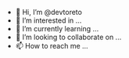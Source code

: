 - 👋 Hi, I’m @devtoreto
- 👀 I’m interested in ...
- 🌱 I’m currently learning ...
- 💞️ I’m looking to collaborate on ...
- 📫 How to reach me ...

<!---
devtoreto/devtoreto is a ✨ special ✨ repository because its `README.md` (this file) appears on your GitHub profile.
You can click the Preview link to take a look at your changes.
--->

